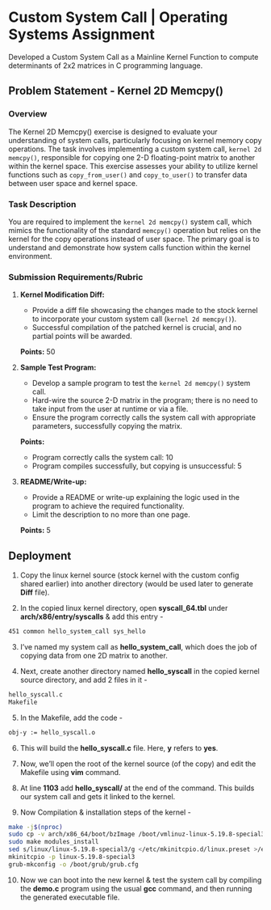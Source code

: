 
# Custom System Call | Operating Systems Assignment
Developed a Custom System Call as a Mainline Kernel Function to compute determinants of 2x2 matrices in C programming language. 

## Problem Statement - Kernel 2D Memcpy()

### Overview
The Kernel 2D Memcpy() exercise is designed to evaluate your understanding of system calls, particularly focusing on kernel memory copy operations. The task involves implementing a custom system call, `kernel 2d memcpy()`, responsible for copying one 2-D floating-point matrix to another within the kernel space. This exercise assesses your ability to utilize kernel functions such as `copy_from_user()` and `copy_to_user()` to transfer data between user space and kernel space.

### Task Description
You are required to implement the `kernel 2d memcpy()` system call, which mimics the functionality of the standard `memcpy()` operation but relies on the kernel for the copy operations instead of user space. The primary goal is to understand and demonstrate how system calls function within the kernel environment.

### Submission Requirements/Rubric

1. **Kernel Modification Diff:**
   - Provide a diff file showcasing the changes made to the stock kernel to incorporate your custom system call (`kernel 2d memcpy()`).
   - Successful compilation of the patched kernel is crucial, and no partial points will be awarded.

   **Points:** 50

2. **Sample Test Program:**
   - Develop a sample program to test the `kernel 2d memcpy()` system call.
   - Hard-wire the source 2-D matrix in the program; there is no need to take input from the user at runtime or via a file.
   - Ensure the program correctly calls the system call with appropriate parameters, successfully copying the matrix.

   **Points:**
   - Program correctly calls the system call: 10
   - Program compiles successfully, but copying is unsuccessful: 5

3. **README/Write-up:**
   - Provide a README or write-up explaining the logic used in the program to achieve the required functionality.
   - Limit the description to no more than one page.

   **Points:** 5


## Deployment


1) Copy the linux kernel source (stock kernel with the custom config shared earlier) into  another directory (would be used later to generate **Diff** file).

2) In the copied linux kernel directory, open **syscall_64.tbl** under **arch/x86/entry/syscalls** & add this entry -
```bash
451 common hello_system_call sys_hello
```

3) I’ve named my system call as **hello_system_call**, which does the job of copying data from one 2D matrix to another.

4) Next, create another directory named **hello_syscall** in the copied kernel source directory, and add 2 files in it -
```bash
hello_syscall.c
Makefile
```

5) In the Makefile, add the code -
```bash
obj-y := hello_syscall.o
```

6) This will build the **hello_syscall.c** file. Here, **y** refers to **yes**.

7) Now, we’ll open the root of the kernel source (of the copy) and edit the Makefile using **vim** command.

8) At line **1103** add **hello_syscall/** at the end of the command. This builds our system call and gets it linked to the kernel.

9) Now Compilation & installation steps of the kernel -
```bash
make -j$(nproc)
sudo cp -v arch/x86_64/boot/bzImage /boot/vmlinuz-linux-5.19.8-special3
sudo make modules_install
sed s/linux/linux-5.19.8-special3/g </etc/mkinitcpio.d/linux.preset >/etc/mkinitcpio.d/linux-5.19.8-special3.preset
mkinitcpio -p linux-5.19.8-special3
grub-mkconfig -o /boot/grub/grub.cfg
```

10) Now we can boot into the new kernel & test the system call by compiling the **demo.c** program using the usual **gcc** command, and then running the generated executable file.


